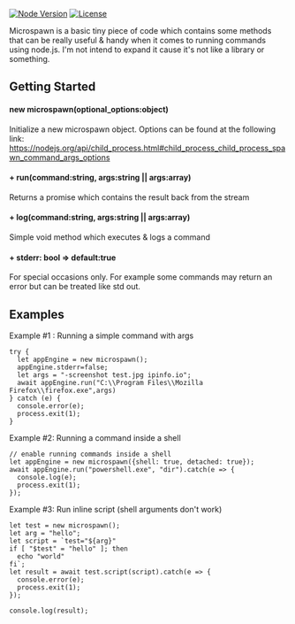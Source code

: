 [![Node Version](https://img.shields.io/badge/node.js%20-%3E%3D9.0.0-brightgreen.svg)](https://nodejs.org/en/download/current/)
[![License](https://img.shields.io/badge/license-GPL-blue.svg)](https://www.gnu.org/licenses/gpl-3.0.en.html)

Microspawn is a basic tiny piece of code which contains some methods that can be
really useful & handy when it comes to running commands using node.js. I'm not intend to
expand it cause it's not like a library or something.


## Getting Started
#### new microspawn(optional_options:object)
Initialize a new microspawn object. Options can be found at the following link: https://nodejs.org/api/child_process.html#child_process_child_process_spawn_command_args_options

#### + run(command:string, args:string || args:array)
Returns a promise which contains the result back from the stream

#### + log(command:string, args:string || args:array)
Simple void method which executes & logs a command

#### + stderr: bool => default:true
For special occasions only. For example some commands may return an error but can be treated like std out.

## Examples
Example #1 : Running a simple command with args
```
try {
  let appEngine = new microspawn();
  appEngine.stderr=false;
  let args = "-screenshot test.jpg ipinfo.io";
  await appEngine.run("C:\\Program Files\\Mozilla Firefox\\firefox.exe",args)
} catch (e) {
  console.error(e);
  process.exit(1);
}
```
Example #2: Running a command inside a shell

```
// enable running commands inside a shell
let appEngine = new microspawn({shell: true, detached: true});
await appEngine.run("powershell.exe", "dir").catch(e => {
  console.log(e);
  process.exit(1);
});
```

Example #3: Run inline script (shell arguments don't work)
```
let test = new microspawn();
let arg = "hello";
let script = `test="${arg}"
if [ "$test" = "hello" ]; then
  echo "world"
fi`;
let result = await test.script(script).catch(e => {
  console.error(e);
  process.exit(1);
});

console.log(result);
```
